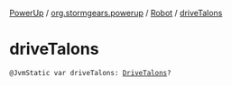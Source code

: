 [PowerUp](../../index.md) / [org.stormgears.powerup](../index.md) / [Robot](index.md) / [driveTalons](./drive-talons.md)

# driveTalons

`@JvmStatic var driveTalons: `[`DriveTalons`](../../org.stormgears.powerup.subsystems.navigator/-drive-talons/index.md)`?`